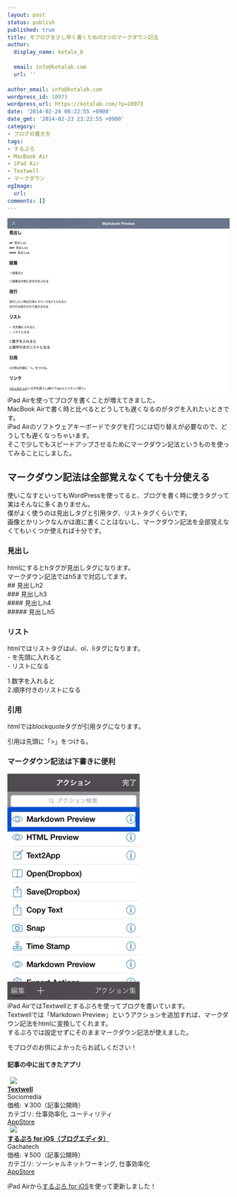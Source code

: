 ```yaml
---
layout: post
status: publish
published: true
title: モブログを少し早く書くための3つのマークダウン記法
author:
  display_name: kotala_b

  email: info@kotalab.com
  url: ''

author_email: info@kotalab.com
wordpress_id: 10973
wordpress_url: https://kotalab.com/?p=10973
date: '2014-02-24 08:22:55 +0900'
date_gmt: '2014-02-23 23:22:55 +0900'
category:
- ブログの書き方
tags:
- するぷろ
- MacBook Air
- iPad Air
- Textwell
- マークダウン
ogImage:
  url:
comments: []
---
```

<p><img alt="" src="/wp-content/uploads/slooProImg_20140224082252.jpg" width="546" height="399" class="slooProImg" /><br />
iPad Airを使ってブログを書くことが増えてきました。<br />
MacBook Airで書く時と比べるとどうしても遅くなるのがタグを入れたいときです。<br />
iPad Airのソフトウェアキーボードでタグを打つには切り替えが必要なので、どうしても遅くなっちゃいます。<br />
そこで少しでもスピードアップさせるためにマークダウン記法というものを使ってみることにしました。</p>
<!--more-->
<h2>マークダウン記法は全部覚えなくても十分使える</h2>
<p>使いこなすといってもWordPressを使ってると、ブログを書く時に使うタグって実はそんなに多くありません。<br />
僕がよく使うのは見出しタグと引用タグ、リストタグくらいです。<br />
画像とかリンクなんかは直に書くことはないし、マークダウン記法を全部覚えなくてもいくつか使えれば十分です。</p>
<h3>見出し</h3>
<p>htmlにするとhタグが見出しタグになります。<br />
マークダウン記法ではh5まで対応してます。<br />
    ## 見出しh2<br />
    ### 見出しh3<br />
    #### 見出しh4<br />
    ##### 見出しh5</p>
<h3>リスト</h3>
<p>htmlではリストタグはul、ol、liタグになります。<br />
    - を先頭に入れると<br />
    - リストになる</p>
<p>1.数字を入れると<br />
2.順序付きのリストになる</p>
<h3>引用</h3>
<p>htmlではblockquoteタグが引用タグになります。</p>
<p>引用は先頭に「>」をつける。</p>
<h3>マークダウン記法は下書きに便利</h3>
<p><img alt="" src="/wp-content/uploads/slooProImg_20140224082250.jpg" width="300" height="513" class="slooProImg" /><br />
iPad AirではTextwellとするぷろを使ってブログを書いています。<br />
Textwellでは「Markdown Preview」というアクションを追加すれば、マークダウン記法をhtmlに変換してくれます。<br />
するぷろでは設定せずにそのままマークダウン記法が使えました。</p>
<p>モブログのお供によかったらお試しください！</p>
<h4 class="app">記事の中に出てきたアプリ</h4>
<div class="applink">
<div class="applinkimg"><a href="https://itunes.apple.com/jp/app/textwell/id696345721?mt=8&uo=4&at=10l4yU" rel="nofollow" target="_blank"><img hspace="6" src="http://a113.phobos.apple.com/us/r30/Purple4/v4/63/1d/41/631d414b-e336-682a-6bb8-1433ce17ed03/mzl.gndblgso.png" width="80" /></a></div>
<div class="applinktext">
<div class="applinktitle"><strong><a href="https://itunes.apple.com/jp/app/textwell/id696345721?mt=8&uo=4&at=10l4yU" rel="nofollow" target="_blank">Textwell</a></strong></div>
<div class="applinkinfo">Sociomedia</div>
<div class="applinkinfo">価格: ￥300（記事公開時）</div>
<div class="applinkinfo">カテゴリ: 仕事効率化, ユーティリティ</div>
</div>
<div class="clear"></div>
<div class="appstorelink"><a href="https://itunes.apple.com/jp/app/textwell/id696345721?mt=8&uo=4&at=10l4yU" rel="nofollow" target="_blank">AppStore</a></div>
</div>
<div class="applink">
<div class="applinkimg"><a href="https://itunes.apple.com/jp/app/surupuro-for-ios-buroguedita/id436676299?mt=8&uo=4&at=10l4yU" rel="nofollow" target="_blank"><img hspace="6" src="http://a897.phobos.apple.com/us/r30/Purple/v4/64/51/fa/6451facd-768c-b8dc-72f1-a01608be140c/mzl.ubcxzkwv.jpg" width="80" /></a></div>
<div class="applinktext">
<div class="applinktitle"><strong><a href="https://itunes.apple.com/jp/app/surupuro-for-ios-buroguedita/id436676299?mt=8&uo=4&at=10l4yU" rel="nofollow" target="_blank">するぷろ for iOS（ブログエディタ）</a></strong></div>
<div class="applinkinfo">Gachatech</div>
<div class="applinkinfo">価格: ￥500（記事公開時）</div>
<div class="applinkinfo">カテゴリ: ソーシャルネットワーキング, 仕事効率化</div>
</div>
<div class="clear"></div>
<div class="appstorelink"><a href="https://itunes.apple.com/jp/app/surupuro-for-ios-buroguedita/id436676299?mt=8&uo=4&at=10l4yU" rel="nofollow" target="_blank">AppStore</a></div>
</div>
<p>iPad Airから<a href="https://itunes.apple.com/jp/app/surupuro-for-ios-buroguedita/id436676299?mt=8&uo=4&at=10l4yU" rel="nofollow" target="_blank">するぷろ for iOS</a>を使って更新しました！</p>
